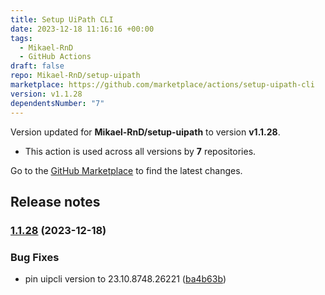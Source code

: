 ```yaml
---
title: Setup UiPath CLI
date: 2023-12-18 11:16:16 +00:00
tags:
  - Mikael-RnD
  - GitHub Actions
draft: false
repo: Mikael-RnD/setup-uipath
marketplace: https://github.com/marketplace/actions/setup-uipath-cli
version: v1.1.28
dependentsNumber: "7"
---
```



Version updated for **Mikael-RnD/setup-uipath** to version **v1.1.28**.
- This action is used across all versions by **7** repositories.

Go to the [GitHub Marketplace](https://github.com/marketplace/actions/setup-uipath-cli) to find the latest changes.

## Release notes

### [1.1.28](https://github.com/Mikael-RnD/setup-uipath/compare/v1.1.27...v1.1.28) (2023-12-18)


### Bug Fixes

* pin uipcli version to 23.10.8748.26221 ([ba4b63b](https://github.com/Mikael-RnD/setup-uipath/commit/ba4b63be098f8c18bac0d6cfc01c89c22f7bcc6e))

